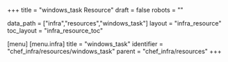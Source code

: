 +++
title = "windows_task Resource"
draft = false
robots = ""

data_path = ["infra","resources","windows_task"]
layout = "infra_resource"
toc_layout = "infra_resource_toc"

[menu]
  [menu.infra]
    title = "windows_task"
    identifier = "chef_infra/resources/windows_task"
    parent = "chef_infra/resources"
+++

<!-- The contents of this page are automatically generated from the windows_task.yaml file in the data/infra/resources directory. -->
<!-- To suggest a change, edit the https://github.com/chef/chef/blob/main/lib/chef/resource/windows_task.rb file and submit a pull request to the https://github.com/chef/chef repository. -->
<!-- markdownlint-disable-file -->
